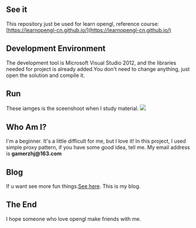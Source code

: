 ## See it
This repository just be used for learn opengl, reference course:
[https://learnopengl-cn.github.io/](https://learnopengl-cn.github.io/)
## Development Environment
The development tool is Microsoft Visual Studio 2012, and the libraries needed for project is already added.You don't need to change anything, just open the solution and compile it.
## Run
These iamges is the sceenshoot when I study material.
![](https://github.com/bingxue102685/LearnOpenGL/raw/master/resource/showImage/show3.gif)
## Who Am I?
I'm a beginner. It's a little difficult for me, but I love it! In this project, I used simple proxy pattern, if you have some good idea, tell me. My email address is __gamerzhj@163.com__
## Blog
If u want see more fun things.[See here](https://bingxue102685.github.io). This is my blog.

## The End
I hope someone who love opengl make friends with me.
